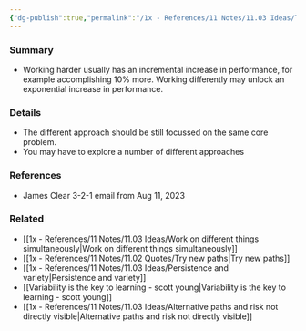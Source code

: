 ```yaml
---
{"dg-publish":true,"permalink":"/1x - References/11 Notes/11.03 Ideas/Try differently instead of try harder/","title":"Try differently instead of try harder","created":"2023-08-11T09:58:26.091+03:00","updated":"2024-02-14T20:18:21.826+03:00"}
---
```



### Summary
- Working harder usually has an incremental increase in performance, for example accomplishing 10% more. Working differently may unlock an exponential increase in performance.

### Details
- The different approach should be still focussed on the same core problem.
- You may have to explore a number of different approaches
### References
- James Clear 3-2-1 email from Aug 11, 2023
### Related
- [[1x - References/11 Notes/11.03 Ideas/Work on different things simultaneously\|Work on different things simultaneously]]
- [[1x - References/11 Notes/11.02 Quotes/Try new paths\|Try new paths]]
- [[1x - References/11 Notes/11.03 Ideas/Persistence and variety\|Persistence and variety]]
- [[Variability is the key to learning - scott young\|Variability is the key to learning - scott young]]
- [[1x - References/11 Notes/11.03 Ideas/Alternative paths and risk not directly visible\|Alternative paths and risk not directly visible]]